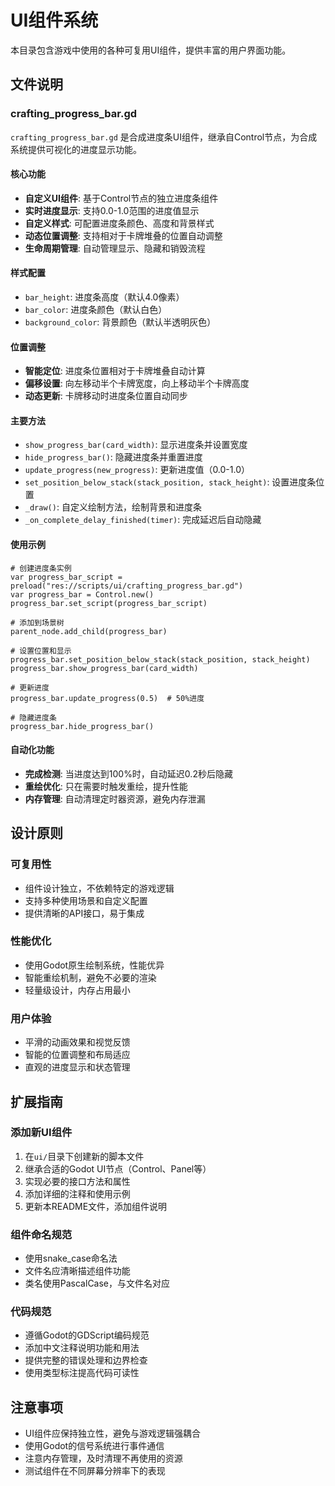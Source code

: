 # UI组件系统

本目录包含游戏中使用的各种可复用UI组件，提供丰富的用户界面功能。

## 文件说明

### crafting_progress_bar.gd

`crafting_progress_bar.gd` 是合成进度条UI组件，继承自Control节点，为合成系统提供可视化的进度显示功能。

#### 核心功能
- **自定义UI组件**: 基于Control节点的独立进度条组件
- **实时进度显示**: 支持0.0-1.0范围的进度值显示
- **自定义样式**: 可配置进度条颜色、高度和背景样式
- **动态位置调整**: 支持相对于卡牌堆叠的位置自动调整
- **生命周期管理**: 自动管理显示、隐藏和销毁流程

#### 样式配置
- `bar_height`: 进度条高度（默认4.0像素）
- `bar_color`: 进度条颜色（默认白色）
- `background_color`: 背景颜色（默认半透明灰色）

#### 位置调整
- **智能定位**: 进度条位置相对于卡牌堆叠自动计算
- **偏移设置**: 向左移动半个卡牌宽度，向上移动半个卡牌高度
- **动态更新**: 卡牌移动时进度条位置自动同步

#### 主要方法
- `show_progress_bar(card_width)`: 显示进度条并设置宽度
- `hide_progress_bar()`: 隐藏进度条并重置进度
- `update_progress(new_progress)`: 更新进度值（0.0-1.0）
- `set_position_below_stack(stack_position, stack_height)`: 设置进度条位置
- `_draw()`: 自定义绘制方法，绘制背景和进度条
- `_on_complete_delay_finished(timer)`: 完成延迟后自动隐藏

#### 使用示例
```gdscript
# 创建进度条实例
var progress_bar_script = preload("res://scripts/ui/crafting_progress_bar.gd")
var progress_bar = Control.new()
progress_bar.set_script(progress_bar_script)

# 添加到场景树
parent_node.add_child(progress_bar)

# 设置位置和显示
progress_bar.set_position_below_stack(stack_position, stack_height)
progress_bar.show_progress_bar(card_width)

# 更新进度
progress_bar.update_progress(0.5)  # 50%进度

# 隐藏进度条
progress_bar.hide_progress_bar()
```

#### 自动化功能
- **完成检测**: 当进度达到100%时，自动延迟0.2秒后隐藏
- **重绘优化**: 只在需要时触发重绘，提升性能
- **内存管理**: 自动清理定时器资源，避免内存泄漏

## 设计原则

### 可复用性
- 组件设计独立，不依赖特定的游戏逻辑
- 支持多种使用场景和自定义配置
- 提供清晰的API接口，易于集成

### 性能优化
- 使用Godot原生绘制系统，性能优异
- 智能重绘机制，避免不必要的渲染
- 轻量级设计，内存占用最小

### 用户体验
- 平滑的动画效果和视觉反馈
- 智能的位置调整和布局适应
- 直观的进度显示和状态管理

## 扩展指南

### 添加新UI组件

1. 在`ui/`目录下创建新的脚本文件
2. 继承合适的Godot UI节点（Control、Panel等）
3. 实现必要的接口方法和属性
4. 添加详细的注释和使用示例
5. 更新本README文件，添加组件说明

### 组件命名规范

- 使用snake_case命名法
- 文件名应清晰描述组件功能
- 类名使用PascalCase，与文件名对应

### 代码规范

- 遵循Godot的GDScript编码规范
- 添加中文注释说明功能和用法
- 提供完整的错误处理和边界检查
- 使用类型标注提高代码可读性

## 注意事项

- UI组件应保持独立性，避免与游戏逻辑强耦合
- 使用Godot的信号系统进行事件通信
- 注意内存管理，及时清理不再使用的资源
- 测试组件在不同屏幕分辨率下的表现